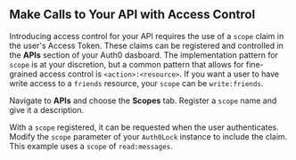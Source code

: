 ## Make Calls to Your API with Access Control

Introducing access control for your API requires the use of a `scope` claim in the user's Access Token. These claims can be registered and controlled in the **APIs** section of your Auth0 dasboard. The implementation pattern for `scope` is at your discretion, but a common pattern that allows for fine-grained access control is `<action>:<resource>`. If you want a user to have write access to a `friends` resource, your `scope` can be `write:friends`.

Navigate to **APIs** and choose the **Scopes** tab. Register a `scope` name and give it a description.

With a `scope` registered, it can be requested when the user authenticates. Modify the `scope` parameter of your `Auth0Lock` instance to include the claim. This example uses a `scope` of `read:messages`.
